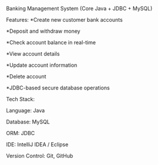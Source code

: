 Banking Management System (Core Java + JDBC + MySQL)

Features:
*Create new customer bank accounts

*Deposit and withdraw money

*Check account balance in real-time

*View account details

*Update account information

*Delete account

*JDBC-based secure database operations

Tech Stack:

Language: Java

Database: MySQL

ORM: JDBC

IDE: IntelliJ IDEA / Eclipse

Version Control: Git, GitHub

